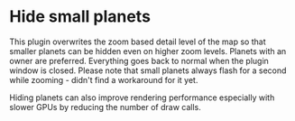 # Hide small planets

This plugin overwrites the zoom based detail level of the map so that smaller planets can be hidden even on higher zoom levels. Planets with an owner are preferred. Everything goes back to normal when the plugin window is closed. Please note that small planets always flash for a second while zooming - didn't find a workaround for it yet.

Hiding planets can also improve rendering performance especially with slower GPUs by reducing the number of draw calls.

